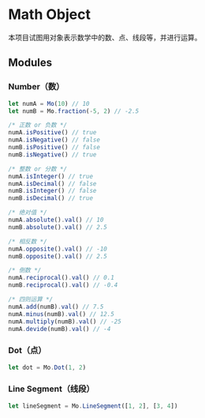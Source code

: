 # Math Object

本项目试图用对象表示数学中的数、点、线段等，并进行运算。

## Modules

### Number（数）

``` js
let numA = Mo(10) // 10
let numB = Mo.fraction(-5, 2) // -2.5

/* 正数 or 负数 */
numA.isPositive() // true
numA.isNegative() // false
numB.isPositive() // false
numB.isNegative() // true

/* 整数 or 分数 */
numA.isInteger() // true
numA.isDecimal() // false
numB.isInteger() // false
numB.isDecimal() // true

/* 绝对值 */
numA.absolute().val() // 10
numB.absolute().val() // 2.5

/* 相反数 */
numA.opposite().val() // -10
numB.opposite().val() // 2.5

/* 倒数 */
numA.reciprocal().val() // 0.1
numB.reciprocal().val() // -0.4

/* 四则运算 */
numA.add(numB).val() // 7.5
numA.minus(numB).val() // 12.5
numA.multiply(numB).val() // -25
numA.devide(numB).val() // -4
```

### Dot（点）

``` js
let dot = Mo.Dot(1, 2)
```

### Line Segment（线段）

``` js
let lineSegment = Mo.LineSegment([1, 2], [3, 4])
```
